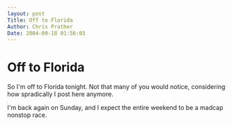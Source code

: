 ```yaml
---
layout: post
Title: Off to Florida  
Author: Chris Prather
Date: 2004-09-18 01:56:03
---
```


# Off to Florida
So I'm off to Florida tonight. Not that many of you would notice, considering how spradically I post here anymore.

I'm back again on Sunday, and I expect the entire weekend to be a madcap nonstop race.
